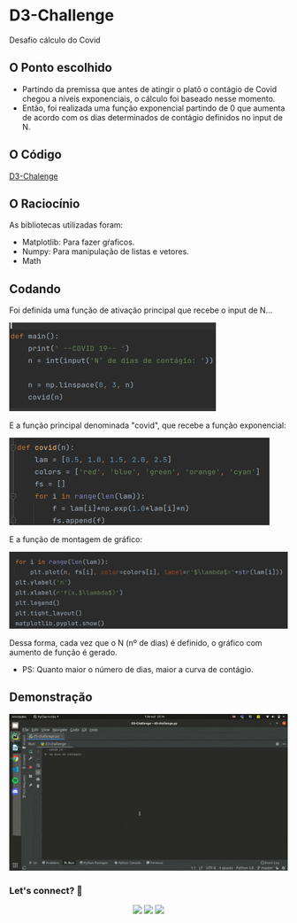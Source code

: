 # D3-Challenge
Desafio cálculo do Covid

## O Ponto escolhido
- Partindo da premissa que antes de atingir o platô o contágio de Covid chegou a níveis exponenciais, o cálculo foi baseado nesse momento.
- Então, foi realizada uma função exponencial partindo de 0 que aumenta de acordo com os dias determinados de contágio definidos no input de N.

## O Código
[D3-Chalenge](https://github.com/Raii-Azevedo/D3-Challenge/blob/master/d3-challenge.py)

## O Raciocínio
As bibliotecas utilizadas foram:
- Matplotlib: Para fazer gŕaficos.
- Numpy: Para manipulação de listas e vetores.
- Math

## Codando

Foi definida uma função de ativação principal que recebe o input de N...


![Principal](https://github.com/Raii-Azevedo/D3-Challenge/blob/master/images/main.png)

    
E a função principal denominada "covid", que recebe a função exponencial:


![covid](https://github.com/Raii-Azevedo/D3-Challenge/blob/master/images/covid.png)
        
E a função de montagem de gráfico:


![gráfico](https://github.com/Raii-Azevedo/D3-Challenge/blob/master/images/gr%C3%A1fico.png)
    
Dessa forma, cada vez que o N (nº de dias) é definido, o gráfico com aumento de função é gerado.
 - PS: Quanto maior o número de dias, maior a curva de contágio.

## Demonstração
![challenge](https://github.com/Raii-Azevedo/D3-Challenge/blob/master/images/covid.gif)


  ### Let's connect? 🤝
  <div>
    <p align="center">
      <a href="https://www.linkedin.com/in/raissa-azevedo-555893120/"><img src="https://img.shields.io/badge/-LinkedIn-0077B5?style=flat&logo=Linkedin&logoColor=white"/></a>
      <a href="https://twitter.com/Raiissa_Azevedo"><img src="https://img.shields.io/badge/-Twitter-%231DA1F2?style=flat&logo=twitter&logoColor=white"/></a>
      <a href="https://www.instagram.com/raiissa.azevedo/"><img src="https://img.shields.io/badge/-Instagram-E4405F?style=flat&logo=instagram&logoColor=white"/></a>
  </p> </div></div>
</div>
